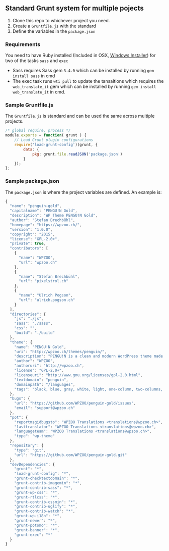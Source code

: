## Standard Grunt system for multiple pojects

1. Clone this repo to whichever project you need.
2. Create a `Gruntfile.js` with the standard
3. Define the variables in the `package.json`

### Requirements
You need to have Ruby installed (Included in OSX, [Windows Installer](http://rubyinstaller.org/)) for two of the tasks `sass` and `exec`
- Sass requires Sass gem `3.4.0` which can be installed by running `gem install sass` in cmd
- The exec task runs `wti pull` to update the tansaltions which requires the `web_translate_it` gem which can be installed by running `gem install web_translate_it` in cmd.

### Sample Gruntfile.js

The `Gruntfile.js` is standard and can be used the same across multiple projects.
```js
/* global require, process */
module.exports = function( grunt ) {
	// Load Grunt plugin configurations
	require('load-grunt-config')(grunt, {
		data: {
			pkg: grunt.file.readJSON('package.json')
		}
	});
};
```

### Sample package.json

The `package.json` is where the project variables are defined. An example is:
```js
{
  "name": "penguin-gold",
  "capitalname": "PENGU!N Gold",
  "description": "WP Theme PENGU!N Gold",
  "author": "Stefan Brechbühl",
  "homepage": "https://wpzoo.ch/",
  "version": "1.0.0",
  "copyright": "2015",
  "license": "GPL-2.0+",
  "private": true,
  "contributors": [
    {
      "name": "WPZOO",
      "url": "wpzoo.ch"
    },
    {
      "name": "Stefan Brechbühl",
      "url": "pixelstrol.ch"
    },
    {
      "name": "Ulrich Pogson",
      "url": "ulrich.pogson.ch"
    }
  ],
  "directories": {
    "js": "./js",
    "sass": "./sass",
    "css": "",
    "build": "./build"
  },
  "theme": {
    "name": "PENGU!N Gold",
    "uri": "http://wpzoo.ch/themes/penguin/",
    "description": "PENGU!N is a clean and modern WordPress theme made by WPZOO. Besides the link color the used colors are monochromatic. The post thumbnail will be used as a big header image on single post pages as well as Pages. These theme characteristics make it possible to use PENGU!N for bloggin' as well as a magazin theme.",
    "author": "WPZOO",
    "authoruri": "http://wpzoo.ch",
    "license": "GPL-2.0+",
    "licenseuri": "http://www.gnu.org/licenses/gpl-2.0.html",
    "textdomain": "penguin",
    "domainpath": "/languages",
    "tags": "black, blue, gray, white, light, one-column, two-columns, right-sidebar, left-sidebar, responsive-layout, accessibility-ready, custom-menu, featured-image-header,featured-images, post-formats, sticky-post, threaded-comments, translation-ready"
  },
  "bugs": {
    "url": "https://github.com/WPZOO/penguin-gold/issues",
    "email": "support@wpzoo.ch"
  },
  "pot": {
    "reportmsgidbugsto": "WPZOO Translations <translations@wpzoo.ch>",
    "lasttranslator": "WPZOO Translations <translations@wpzoo.ch>",
    "languageteam": "WPZOO Translations <translations@wpzoo.ch>",
    "type": "wp-theme"
  },
  "repository": {
    "type": "git",
    "url": "https://github.com/WPZOO/penguin-gold.git"
  },
  "devDependencies": {
    "grunt": "*",
    "load-grunt-config": "*",
    "grunt-checktextdomain": "*",
    "grunt-contrib-imagemin": "*",
    "grunt-contrib-sass": "*",
    "grunt-wp-css": "*",
    "grunt-rtlcss": "*",
    "grunt-contrib-cssmin": "*",
    "grunt-contrib-uglify": "*",
    "grunt-contrib-watch": "*",
    "grunt-wp-i18n": "*",
    "grunt-newer": "*",
    "grunt-potomo": "*",
    "grunt-banner": "*",
    "grunt-exec": "*"
  }
}
```
